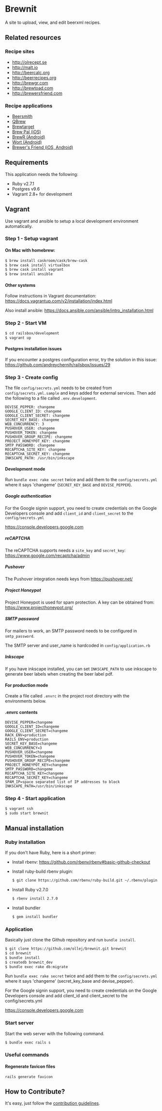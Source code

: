 Brewnit
=======

A site to upload, view, and edit beerxml recipes.

Related resources
-----------------

### Recipe sites

 * http://olrecept.se
 * http://malt.io
 * http://beercalc.org
 * http://beerrecipes.org
 * http://brewgr.com
 * http://brewtoad.com
 * http://brewersfriend.com

### Recipe applications

 * [Beersmith](http://beersmith.com/)
 * [QBrew](http://freecode.com/projects/qbrew)
 * [Brewtarget](http://www.brewtarget.org/)
 * [Brew Pal (iOS)](http://www.djpsoftware.com/brewpal/)
 * [BrewR (Android)](https://play.google.com/store/apps/details?id=com.weekendcoders.brewr&hl=en)
 * [Wort (Android)](https://play.google.com/store/apps/details?id=info.dynamicdesigns.wort&hl=en)
 * [Brewer's Friend (iOS, Android)](https://www.brewersfriend.com/)

Requirements
------------

This application needs the following:

 * Ruby v2.7.1
 * Postgres v9.6
 * Vagrant 2.8+ for development

Vagrant
-------

Use vagrant and ansible to setup a local development environment
automatically.

### Step 1 - Setup vagrant

#### On Mac with homebrew:

```bash
$ brew install caskroom/cask/brew-cask
$ brew cask install virtualbox
$ brew cask install vagrant
$ brew install ansible
```

#### Other systems

Follow instructions in Vagrant documentation:
https://docs.vagrantup.com/v2/installation/index.html

Also install ansible:
https://docs.ansible.com/ansible/intro_installation.html

### Step 2 - Start VM

```bash
$ cd railsbox/development
$ vagrant up
```

#### Postgres installation issues

If you encounter a postgres configuration error, try the solution in this
issue: https://github.com/andreychernih/railsbox/issues/29

### Step 3 - Create config

The file `config/secrets.yml` needs to be created from
`config/secrets.yml.sample` and keys added for external services.
Then add the following to a file called `.env.development`.

```
DEVISE_PEPPER: changeme
GOOGLE_CLIENT_ID: changeme
GOOGLE_CLIENT_SECRET: changeme
SECRET_KEY_BASE: changeme
WEB_CONCURRENCY: 3
PUSHOVER_USER: changeme
PUSHOVER_TOKEN: changeme
PUSHOVER_GROUP_RECIPE: changeme
PROJECT_HONEYPOT_KEY: changeme
SMTP_PASSWORD: changeme
RECAPTCHA_SITE_KEY: changeme
RECAPTCHA_SECRET_KEY: changeme
INKSCAPE_PATH: /usr/bin/inkscape
```

#### Development mode

Run `bundle exec rake secret` twice and add them to the `config/secrets.yml`
where it says 'changeme' (`SECRET_KEY_BASE` and `DEVISE_PEPPER`).

##### Google authentication

For the Google signin support, you need to create credentials on the Google
Developers console and add `client_id` and `client_secret` to the
`config/secrets.yml`

https://console.developers.google.com

##### reCAPTCHA

The reCAPTCHA supports needs a `site_key` and `secret_key`:
https://www.google.com/recaptcha/admin

##### Pushover

The Pushover integration needs keys from https://pushover.net/

##### Project Honeypot

Project Honeypot is used for spam protection. A key can be obtained from:
https://www.projecthoneypot.org/

##### SMTP password

For mailers to work, an SMTP password needs to be configured in
`smtp_password`.

The SMTP server and user_name is hardcoded in `config/application.rb`

##### Inkscape

If you have inkscape installed, you can set `INKSCAPE_PATH` to use inkscape
to generate beer labels when creating the beer label pdf.

#### For production mode

Create a file called `.envrc` in the project root directory with the
environments below.

#### .envrc contents

```
DEVISE_PEPPER=changeme
GOOGLE_CLIENT_ID=changeme
GOOGLE_CLIENT_SECRET=changeme
RACK_ENV=production
RAILS_ENV=production
SECRET_KEY_BASE=changeme
WEB_CONCURRENCY=3
PUSHOVER_USER=changeme
PUSHOVER_TOKEN=changeme
PUSHOVER_GROUP_RECIPE=changeme
PROJECT_HONEYPOT_KEY=changeme
SMTP_PASSWORD=changeme
RECAPTCHA_SITE_KEY=changeme
RECAPTCHA_SECRET_KEY=changeme
SPAM_IP=space separated list of IP addresses to block
INKSCAPE_PATH=/usr/bin/inkscape
```

### Step 4 - Start application

```bash
$ vagrant ssh
$ sudo start brewnit
```

Manual installation
-------------------

### Ruby installation

If you don't have Ruby, here is a short primer:

 * Install rbenv: https://github.com/rbenv/rbenv#basic-github-checkout
 * Install ruby-build rbenv plugin:

   ```bash
   $ git clone https://github.com/rbenv/ruby-build.git ~/.rbenv/plugins/ruby-build
   ```
 * Install Ruby v2.7.0

   ```bash
   $ rbenv install 2.7.0
   ```
 * Install bundler

   ```bash
   $ gem install bundler
   ```

### Application

Basically just clone the Github repository and run `bundle install`.

```bash
$ git clone https://github.com/ollej/brewnit.git brewnit
$ cd brewnit
$ bundle install
$ createdb brewnit_dev
$ bundle exec rake db:migrate
```

Run `bundle exec rake secret` twice and add them to the `config/secrets.yml`
where it says 'changeme' (secret_key_base and devise_pepper).

For the Google signin support, you need to create credentials on the Google
Developers console and add client_id and client_secret to the
config/secrets.yml

https://console.developers.google.com

### Start server

Start the web server with the following command.

```bash
$ bundle exec rails s
```

### Useful commands

#### Regenerate favicon files

```
rails generate favicon
```

How to Contribute?
------------------

It's easy, just follow the [contribution guidelines][contribution].

[contribution]: https://github.com/ollej/brewnit/blob/master/CONTRIBUTING.md
